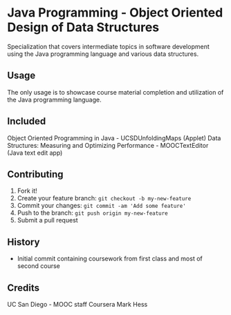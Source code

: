 # Java Programming - Object Oriented Design of Data Structures
Specialization that covers intermediate topics in software development using the Java programming language and various data structures.

## Usage
The only usage is to showcase course material completion and utilization of the Java programming language.

## Included
Object Oriented Programming in Java - UCSDUnfoldingMaps (Applet)
Data Structures: Measuring and Optimizing Performance - MOOCTextEditor (Java text edit app)

## Contributing
1. Fork it!
2. Create your feature branch: `git checkout -b my-new-feature`
3. Commit your changes: `git commit -am 'Add some feature'`
4. Push to the branch: `git push origin my-new-feature`
5. Submit a pull request

## History
 - Initial commit containing coursework from first class and most of second course

## Credits
UC San Diego - MOOC staff
Coursera
Mark Hess
